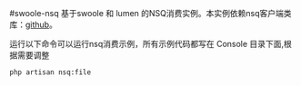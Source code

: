 #swoole-nsq
基于swoole 和 lumen 的NSQ消费实例。本实例依赖nsq客户端类库：[github](https://github.com/tttlkkkl/nsq_swoole_client)。

运行以下命令可以运行nsq消费示例，所有示例代码都写在 Console 目录下面,根据需要调整
```
php artisan nsq:file
```
